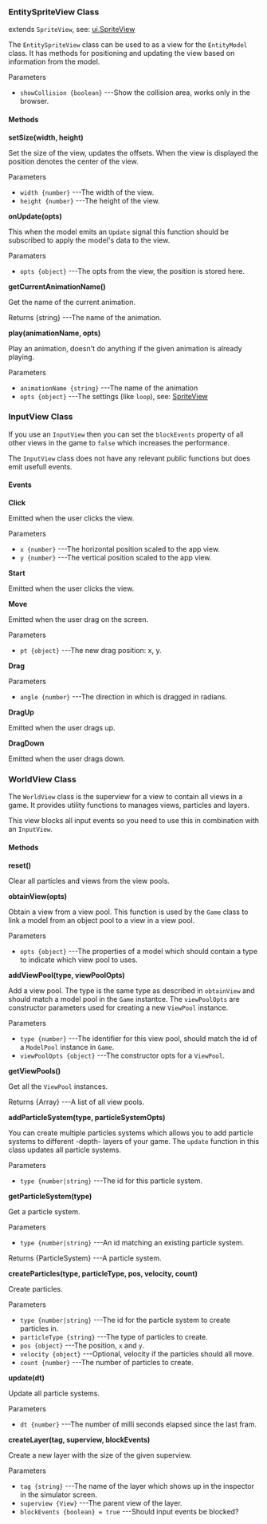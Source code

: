 ### EntitySpriteView Class

extends `SpriteView`, see: [ui.SpriteView](http://doc.gameclosure.com/api/ui-spriteview.html)

The `EntitySpriteView` class can be used to as a view for the `EntityModel` class. It has methods
for positioning and updating the view based on information from the model.

Parameters
 + `showCollision {boolean}` ---Show the collision area, works only in the browser.

#### Methods

__setSize(width, height)__

Set the size of the view, updates the offsets. When the view is displayed the position denotes the
center of the view.

Parameters
 + `width {number}` ---The width of the view.
 + `height {number}` ---The height of the view.

__onUpdate(opts)__

This when the model emits an `Update` signal this function should be subscribed to apply the 
model's data to the view.

Paramaters
 + `opts {object}` ---The opts from the view, the position is stored here.

__getCurrentAnimationName()__

Get the name of the current animation.

Returns
 {string} ---The name of the animation.

__play(animationName, opts)__

Play an animation, doesn't do anything if the given animation is already playing.

Parameters
 + `animationName {string}` ---The name of the animation
 + `opts {object}` ---The settings (like `loop`), see: [SpriteView]()

### InputView Class

If you use an `InputView` then you can set the `blockEvents` property of all other views
in the game to `false` which increases the performance.

The `InputView` class does not have any relevant public functions but does emit usefull events.

#### Events

__Click__

Emitted when the user clicks the view.

Parameters
 + `x {number}` ---The horizontal position scaled to the app view.
 + `y {number}` ---The vertical position scaled to the app view.

__Start__

Emitted when the user clicks the view.

__Move__

Emitted when the user drag on the screen.

Parameters
 + `pt {object}` ---The new drag position: x, y.

__Drag__

Parameters
 + `angle {number}` ---The direction in which is dragged in radians.

__DragUp__

Emitted when the user drags up.

__DragDown__

Emitted when the user drags down.

### WorldView Class

The `WorldView` class is the superview for a view to contain all views in a game.
It provides utility functions to manages views, particles and layers.

This view blocks all input events so you need to use this in combination with an `InputView`.

#### Methods

__reset()__

Clear all particles and views from the view pools.

__obtainView(opts)__

Obtain a view from a view pool. This function is used by the `Game` class to link a model
from an object pool to a view in a view pool.

Parameters
 + `opts {object}` ---The properties of a model which should contain a type to indicate which view pool to uses.

__addViewPool(type, viewPoolOpts)__

Add a view pool. The type is the same type as described in `obtainView` and should match a model pool
in the `Game` instantce.
The `viewPoolOpts` are constructor parameters used for creating a new `ViewPool` instance.

Parameters
 + `type {number}` ---The identifier for this view pool, should match the id of a `ModelPool` instance in `Game`.
 + `viewPoolOpts {object}` ---The constructor opts for a `ViewPool`.

__getViewPools()__

Get all the `ViewPool` instances.

Returns
 {Array} ---A list of all view pools.

__addParticleSystem(type, particleSystemOpts)__

You can create multiple particles systems which allows you to add particle systems to different -depth- layers of your game.
The `update` function in this class updates all particle systems.

Parameters
 + `type {number|string}` ---The id for this particle system.

__getParticleSystem(type)__

Get a particle system.

Parameters
 + `type {number|string}` ---An id matching an existing particle system.

Returns
 {ParticleSystem} ---A particle system.

__createParticles(type, particleType, pos, velocity, count)__

Create particles.

Parameters
 + `type {number|string}` ---The id for the particle system to create particles in.
 + `particleType {string}` ---The type of particles to create.
 + `pos {object}` ---The position, `x` and `y`.
 + `velocity {object}` ---Optional, velocity if the particles should all move.
 + `count {number}` ---The number of particles to create.

__update(dt)__

Update all particle systems.

Parameters
 + `dt {number}` ---The number of milli seconds elapsed since the last fram.

__createLayer(tag, superview, blockEvents)__

Create a new layer with the size of the given superview.

Parameters
 + `tag {string}` ---The name of the layer which shows up in the inspector in the simulator screen.
 + `superview {View}` ---The parent view of the layer.
 + `blockEvents {boolean} = true` ---Should input events be blocked?

